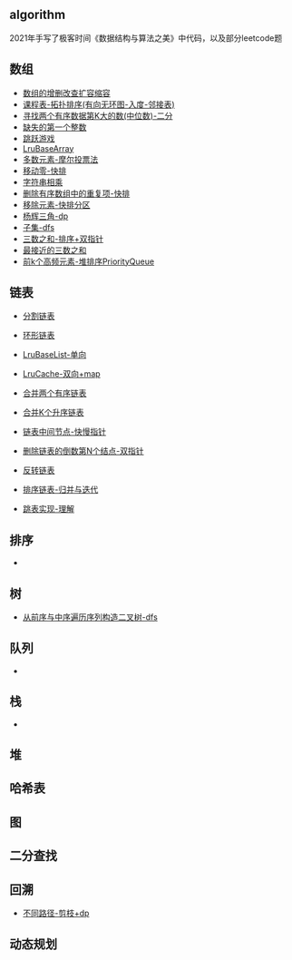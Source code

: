 ## algorithm

2021年手写了极客时间《数据结构与算法之美》中代码，以及部分leetcode题



## 数组

* [数组的增删改查扩容缩容](src/array/Array.java)
* [课程表-拓扑排序(有向无环图-入度-邻接表)](src/array/CourseCanFinish.java)
* [寻找两个有序数据第K大的数(中位数)-二分](src/arrya/FindMedianSortedArrays.java)
* [缺失的第一个整数](src/array/FirstMissingPositive.java)
* [跳跃游戏](src/array/JumpGame.java)
* [LruBaseArray](src/array/LruBaseArray.java)
* [多数元素-摩尔投票法](src/array/MajorityElement.java)
* [移动零-快排](src/array/MoveZeroes.java)
* [字符串相乘](src/array/Multiply.java)
* [删除有序数组中的重复项-快排](src/array/RemoveDuplicates.java)
* [移除元素-快排分区](src/array/RemoveElement.java)
* [杨辉三角-dp](src/array/PascalsTriangleSim.java)
* [子集-dfs](src/array/Subsets.java)
* [三数之和-排序+双指针](src/array/ThreeSum.java)
* [最接近的三数之和](src/array/ThreeSumClosest.java)
* [前k个高频元素-堆排序PriorityQueue](src/array/TopKFrequent.java)

## 链表

* [分割链表](src/list/SplitLinkedList.java)

* [环形链表](src/list/CycleList.java)

* [LruBaseList-单向](src/list/LruBaseList.java)

* [LruCache-双向+map](src/list/LRUCache2.java)

* [合并两个有序链表](src/list/MergeTwoList.java)

* [合并K个升序链表](src/list/MergeKLists.java)

* [链表中间节点-快慢指针](src/list/MiddleNode.java)

* [删除链表的倒数第N个结点-双指针](src/list/RemoveNthFromEnd.java)

* [反转链表](src/list/ReverseList.java)

* [排序链表-归并与迭代](src/list/SortList.java)

* [跳表实现-理解](src/list/Skiplist.java)

  

## 排序

* 



## 树

* [从前序与中序遍历序列构造二叉树-dfs](src/tree/PreorderAndInorderTraversal.java)



## 队列

* 



## 栈

* 



## 堆



## 哈希表



## 图



## 二分查找



## 回溯

* [不同路径-剪枝+dp](src/recursion/UniquePaths.java)

## 动态规划